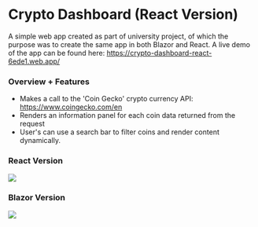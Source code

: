 
# Crypto Dashboard (React Version)

A simple web app created as part of university project, of which the purpose was to create the same app in both Blazor and React. A live demo of the app can be found here: https://crypto-dashboard-react-6ede1.web.app/

### Overview + Features
- Makes a call to the 'Coin Gecko' crypto currency API: https://www.coingecko.com/en
- Renders an information panel for each coin data returned from the request
- User's can use a search bar to filter coins and render content dynamically.

### React Version
![](GIF/crypto_dashboard_react_1.gif)

### Blazor Version
![](GIF/crpyto_dashboard_blazor_1.gif)
